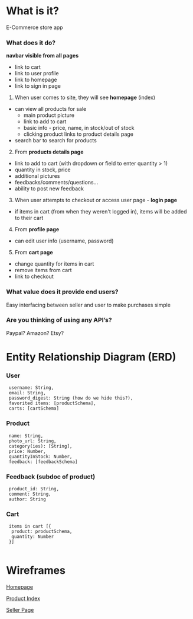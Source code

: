# What is it?
  E-Commerce store app
 
### What does it do?
**navbar visible from all pages**

  - link to cart
  - link to user profile
  - link to homepage
  - link to sign in page
  
1. When user comes to site, they will see **homepage** (index)
  - can view all products for sale
    - main product picture
    - link to add to cart
    - basic info - price, name, in stock/out of stock
    - clicking product links to product details page
  - search bar to search for products
2. From **products details page**
  - link to add to cart (with dropdown or field to enter quantity > 1)
  - quantity in stock, price
  - additional pictures
  - feedbacks/comments/questions...
  - ability to post new feedback
3. When user attempts to checkout or access user page - **login page**
  - if items in cart (from when they weren't logged in), items will be added to their cart
4. From **profile page** 
  - can edit user info (username, password)
5. From **cart page**
  - change quantity for items in cart
  - remove items from cart
  - link to checkout
   
### What value does it provide end users?
  Easy interfacing between seller and user to make purchases simple

### Are you thinking of using any API’s?
  Paypal? Amazon? Etsy?

# Entity Relationship Diagram (ERD)
### User
```
 username: String,
 email: String,
 password_digest: String (how do we hide this?),
 favorited items: [productSchema],
 carts: [cartSchema]
```
  
### Product
```
 name: String,
 photo_url: String, 
 category(ies): [String],
 price: Number,
 quantityInStock: Number,
 feedback: [feedbackSchema]
```

### Feedback (subdoc of product)
```
 product_id: String,
 comment: String,
 author: String
```

### Cart
```
 items in cart [{
  product: productSchema,
  quantity: Number
 }]
 
```
  
# Wireframes

[Homepage](https://wireframe.cc/pro/pp/f063f370365314)

[Product Index](https://wireframe.cc/pro/pp/8d5508bbe65316)

[Seller Page](https://wireframe.cc/pro/pp/f063f370365314)
